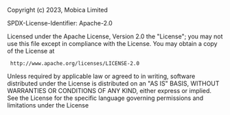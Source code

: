  Copyright (c) 2023, Mobica Limited

 SPDX-License-Identifier: Apache-2.0

 Licensed under the Apache License, Version 2.0 the "License";
 you may not use this file except in compliance with the License.
 You may obtain a copy of the License at

     http://www.apache.org/licenses/LICENSE-2.0

 Unless required by applicable law or agreed to in writing, software
 distributed under the License is distributed on an "AS IS" BASIS,
 WITHOUT WARRANTIES OR CONDITIONS OF ANY KIND, either express or implied.
 See the License for the specific language governing permissions and
 limitations under the License